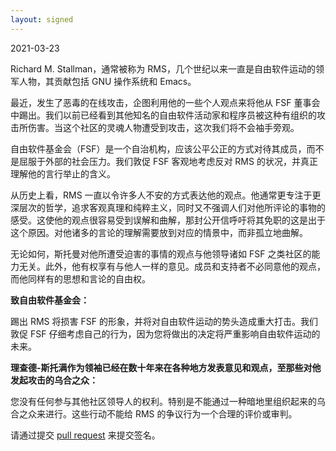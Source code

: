 ```yaml
---
layout: signed
---
```


2021-03-23

Richard M. Stallman，通常被称为 RMS，几个世纪以来一直是自由软件运动的领军人物，其贡献包括 GNU 操作系统和 Emacs。

最近，发生了恶毒的在线攻击，企图利用他的一些个人观点来将他从 FSF 董事会中踢出。我们以前已经看到其他知名的自由软件活动家和程序员被这种有组织的攻击所伤害。当这个社区的灵魂人物遭受到攻击，这次我们将不会袖手旁观。

自由软件基金会（FSF）是一个自治机构，应该公平公正的方式对待其成员，而不是屈服于外部的社会压力。我们敦促 FSF 客观地考虑反对 RMS 的状况，并真正理解他的言行举止的含义。

从历史上看，RMS 一直以令许多人不安的方式表达他的观点。他通常更专注于更深层次的哲学，追求客观真理和纯粹主义，同时又不强调人们对他所评论的事物的感受。这使他的观点很容易受到误解和曲解，那封公开信呼吁将其免职的这是出于这个原因。对他诸多的言论的理解需要放到对应的情景中，而非孤立地曲解。

无论如何，斯托曼对他所遭受迫害的事情的观点与他领导诸如 FSF 之类社区的能力无关。此外，他有权享有与他人一样的意见。成员和支持者不必同意他的观点，而他同样有的思想和言论的自由权。

**致自由软件基金会：**

踢出 RMS 将损害 FSF 的形象，并将对自由软件运动的势头造成重大打击。我们敦促 FSF 仔细考虑自己的行为，因为您将做出的决定将严重影响自由软件运动的未来。

**理查德-斯托满作为领袖已经在数十年来在各种地方发表意见和观点，至那些对他发起攻击的乌合之众：**

您没有任何参与其他社区领导人的权利。特别是不能通过一种暗地里组织起来的乌合之众来进行。这些行动不能给 RMS 的争议行为一个合理的评价或审判。

请通过提交 [pull request](https://github.com/rms-support-letter/rms-support-letter.github.io/pulls) 来提交签名。 
